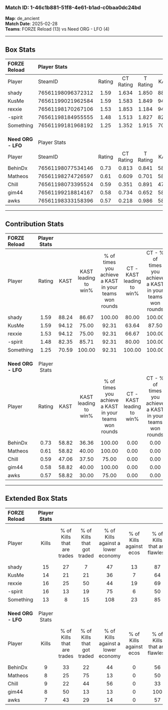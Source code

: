 ### Match ID: 1-46c1b881-51f8-4e61-b1ad-c0baa0dc24bd  
**Map**: de_ancient  
**Match Date**: 2025-02-28  
**Teams**: FORZE Reload (13) vs Need ORG - LFO (4)  

---  

## Box Stats  

| **FORZE Reload**   | Player Stats      |        |           |          |       |       |       |         |        |      |     |
| :- | :- | :-: | :-: | :-: | :-: | :-: | :-: | :-: | :-: | :-: | :-: |
| Player             | SteamID           | Rating | CT Rating | T Rating | KAST  |  ADR  | Kills | Assists | Deaths | K/D  | HS% |
| shady              | 76561198096372312 |  1.59  |   1.634   |  1.850   | 88.24 | 84.2  |  15   |    7    |   6    | 2.50 | 40  |
| KusMe              | 76561199021962584 |  1.59  |   1.583   |  1.849   | 94.12 | 104.7 |  14   |    8    |   8    | 1.75 | 71  |
| rexxie             | 76561198170267106 |  1.53  |   1.853   |  1.184   | 94.12 | 82.6  |  16   |    3    |   10   | 1.60 | 50  |
| -spirit            | 76561198184955555 |  1.48  |   1.513   |  1.827   | 82.35 | 96.8  |  16   |    1    |   10   | 1.60 | 62  |
| Something          | 76561199181968192 |  1.25  |   1.352   |  1.915   | 70.59 | 87.4  |  13   |    2    |   9    | 1.44 | 69  |
|                    |                   |        |           |          |       |       |       |         |        |      |     |
|                    |                   |        |           |          |       |       |       |         |        |      |     |
|                    |                   |        |           |          |       |       |       |         |        |      |     |
| **Need ORG - LFO** | Player Stats      |        |           |          |       |       |       |         |        |      |     |
| Player             | SteamID           | Rating | CT Rating | T Rating | KAST  |  ADR  | Kills | Assists | Deaths | K/D  | HS% |
| BehinDx            | 76561198077534146 |  0.73  |   0.813   |  0.841   | 58.82 | 60.7  |   9   |    4    |   14   | 0.64 | 77  |
| Matheos            | 76561198274726597 |  0.61  |   0.609   |  0.701   | 58.82 | 53.8  |   8   |    1    |   15   | 0.53 | 50  |
| Chill              | 76561198073395524 |  0.59  |   0.351   |  0.891   | 47.06 | 66.8  |   9   |    3    |   16   | 0.56 | 44  |
| gim44              | 76561199218814167 |  0.58  |   0.734   |  0.652   | 58.82 | 44.8  |   8   |    2    |   15   | 0.53 | 62  |
| awks               | 76561198333158396 |  0.57  |   0.218   |  0.986   | 58.82 | 61.4  |   7   |    5    |   16   | 0.44 | 42  |
---  

## Contribution Stats  

| **FORZE Reload**   | Player Stats |       |                      |                                                        |                           |                                                             |                          |                                                            |
| :- | :-: | :-: | :-: | :-: | :-: | :-: | :-: | :-: |
| Player             |    Rating    | KAST  | KAST leading to win% | % of times you achieve a KAST in your teams won rounds | CT - KAST leading to win% | CT - % of times you achieve a KAST in your teams won rounds | T - KAST leading to win% | T - % of times you achieve a KAST in your teams won rounds |
| shady              |     1.59     | 88.24 |        86.67         |                         100.00                         |           80.00           |                           100.00                            |          100.00          |                           100.00                           |
| KusMe              |     1.59     | 94.12 |        75.00         |                         92.31                          |           63.64           |                            87.50                            |          100.00          |                           100.00                           |
| rexxie             |     1.53     | 94.12 |        75.00         |                         92.31                          |           66.67           |                           100.00                            |          100.00          |                           80.00                            |
| -spirit            |     1.48     | 82.35 |        85.71         |                         92.31                          |           80.00           |                           100.00                            |          100.00          |                           80.00                            |
| Something          |     1.25     | 70.59 |        100.00        |                         92.31                          |          100.00           |                           100.00                            |          100.00          |                           80.00                            |
|                    |              |       |                      |                                                        |                           |                                                             |                          |                                                            |
|                    |              |       |                      |                                                        |                           |                                                             |                          |                                                            |
|                    |              |       |                      |                                                        |                           |                                                             |                          |                                                            |
| **Need ORG - LFO** | Player Stats |       |                      |                                                        |                           |                                                             |                          |                                                            |
| Player             |    Rating    | KAST  | KAST leading to win% | % of times you achieve a KAST in your teams won rounds | CT - KAST leading to win% | CT - % of times you achieve a KAST in your teams won rounds | T - KAST leading to win% | T - % of times you achieve a KAST in your teams won rounds |
| BehinDx            |     0.73     | 58.82 |        36.36         |                         100.00                         |           0.00            |                            0.00                             |          50.00           |                           100.00                           |
| Matheos            |     0.61     | 58.82 |        40.00         |                         100.00                         |           0.00            |                            0.00                             |          57.14           |                           100.00                           |
| Chill              |     0.59     | 47.06 |        37.50         |                         75.00                          |           0.00            |                            0.00                             |          50.00           |                           75.00                            |
| gim44              |     0.58     | 58.82 |        40.00         |                         100.00                         |           0.00            |                            0.00                             |          57.14           |                           100.00                           |
| awks               |     0.57     | 58.82 |        30.00         |                         75.00                          |           0.00            |                            0.00                             |          37.50           |                           75.00                            |
---  

## Extended Box Stats  

| **FORZE Reload**   | Player Stats |                            |                            |                                    |                         |                              |                                 |        |                             |                                     |                          |                               |                            |
| :- | :-: | :-: | :-: | :-: | :-: | :-: | :-: | :-: | :-: | :-: | :-: | :-: | :-: |
| Player             |    Kills     | % of Kills that are trades | % of Kills that got traded | % of Kills against a lower economy | % of Kills against ecos | % of Kills that are flawless | % of Kills that are close duels | Deaths | % of Deaths that get traded | % of Deaths against a lower economy | % of Deaths against ecos | % of Deaths that are flawless | % of Deaths that are close |
| shady              |      15      |             27             |             7              |                 47                 |           13            |              87              |                7                |   6    |             50              |                  0                  |            0             |              67               |             0              |
| KusMe              |      14      |             21             |             21             |                 36                 |            7            |              64              |                7                |   8    |             25              |                 38                  |            25            |              63               |             0              |
| rexxie             |      16      |             25             |             50             |                 44                 |           19            |              69              |                0                |   10   |             40              |                 30                  |            10            |              70               |             0              |
| -spirit            |      16      |             13             |             19             |                 75                 |            6            |              50              |                0                |   10   |             40              |                 40                  |            10            |              60               |             10             |
| Something          |      13      |             8              |             15             |                108                 |           23            |              85              |                8                |   9    |             22              |                 22                  |            11            |              44               |             0              |
|                    |              |                            |                            |                                    |                         |                              |                                 |        |                             |                                     |                          |                               |                            |
|                    |              |                            |                            |                                    |                         |                              |                                 |        |                             |                                     |                          |                               |                            |
|                    |              |                            |                            |                                    |                         |                              |                                 |        |                             |                                     |                          |                               |                            |
| **Need ORG - LFO** | Player Stats |                            |                            |                                    |                         |                              |                                 |        |                             |                                     |                          |                               |                            |
| Player             |    Kills     | % of Kills that are trades | % of Kills that got traded | % of Kills against a lower economy | % of Kills against ecos | % of Kills that are flawless | % of Kills that are close duels | Deaths | % of Deaths that get traded | % of Deaths against a lower economy | % of Deaths against ecos | % of Deaths that are flawless | % of Deaths that are close |
| BehinDx            |      9       |             33             |             22             |                 44                 |            0            |              56              |                0                |   14   |             14              |                  7                  |            0             |              79               |             0              |
| Matheos            |      8       |             25             |             75             |                 13                 |            0            |              50              |               13                |   15   |             13              |                 13                  |            0             |              67               |             0              |
| Chill              |      9       |             22             |             44             |                 56                 |            0            |              33              |                0                |   16   |             25              |                 13                  |            0             |              44               |             6              |
| gim44              |      8       |             50             |             13             |                 13                 |            0            |             100              |                0                |   15   |             20              |                 20                  |            0             |              87               |             7              |
| awks               |      7       |             43             |             29             |                 14                 |            0            |              57              |                0                |   16   |             38              |                 19                  |            0             |              56               |             6              |
